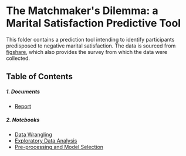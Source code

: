 # The Matchmaker's Dilemma: a Marital Satisfaction Predictive Tool

This folder contains a prediction tool intending to identify participants predisposed to negative marital satisfaction. The data is sourced from [figshare](https://figshare.com/s/d2bd33a9605a3a204881), which also provides the survey from which the data were collected. 

## Table of Contents
##### 1. Documents
* [Report](https://github.com/clahonta/Matchmakers_Dilemma/blob/master/documents/The%20Matchmaker's%20Dilemma.pdf)
##### 2. Notebooks

* [Data Wrangling](https://github.com/clahonta/Matchmakers_Dilemma/blob/master/notebooks/Matchmaker's%20Dilemma%20-%20Data%20Wrangling.ipynb)
* [Exploratory Data Analysis](https://github.com/clahonta/Matchmakers_Dilemma/blob/master/notebooks/Matchmaker's%20Dilemma%20-%20Exploratory%20Data%20Analysis.ipynb)
* [Pre-processing and Model Selection](https://github.com/clahonta/Matchmakers_Dilemma/blob/master/notebooks/Matchmaker's%20Dilemma%20-%20Pre-processing%20and%20Model%20Selection.ipynb)
